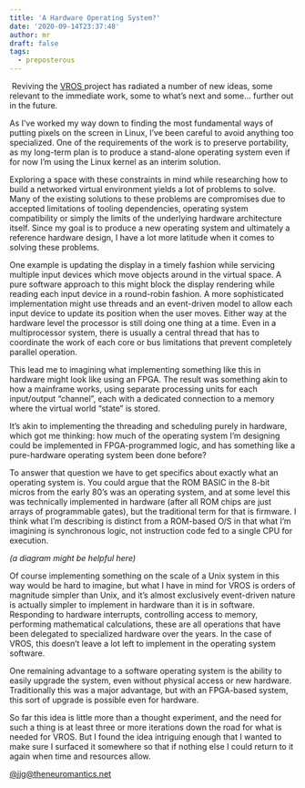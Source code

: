 ```yaml
---
title: 'A Hardware Operating System?'
date: '2020-09-14T23:37:48'
author: mr
draft: false
tags:
  - preposterous
---
```

﻿  Reviving the [ VROS ](https://github.com/jjg/vros) project has radiated a
number of new ideas, some relevant to the immediate work, some to what’s next
and some... further out in the future.

  

As I’ve worked my way down to finding the most fundamental ways of putting
pixels on the screen in Linux, I’ve been careful to avoid anything too
specialized. One of the requirements of the work is to preserve portability,
as my long-term plan is to produce a stand-alone operating system even if for
now I’m using the Linux kernel as an interim solution.

  

Exploring a space with these constraints in mind while researching how to
build a networked virtual environment yields a lot of problems to solve. Many
of the existing solutions to these problems are compromises due to accepted
limitations of tooling dependencies, operating system compatibility or simply
the limits of the underlying hardware architecture itself. Since my goal is to
produce a new operating system and ultimately a reference hardware design, I
have a lot more latitude when it comes to solving these problems.

  

One example is updating the display in a timely fashion while servicing
multiple input devices which move objects around in the virtual space. A pure
software approach to this might block the display rendering while reading each
input device in a round-robin fashion. A more sophisticated implementation
might use threads and an event-driven model to allow each input device to
update its position when the user moves. Either way at the hardware level the
processor is still doing one thing at a time. Even in a multiprocessor system,
there is usually a central thread that has to coordinate the work of each core
or bus limitations that prevent completely parallel operation.

  

This lead me to imagining what implementing something like this in hardware
might look like using an FPGA. The result was something akin to how a
mainframe works, using separate processing units for each input/output
“channel”, each with a dedicated connection to a memory where the virtual
world “state” is stored.

  

It’s akin to implementing the threading and scheduling purely in hardware,
which got me thinking: how much of the operating system I’m designing could be
implemented in FPGA-programmed logic, and has something like a pure-hardware
operating system been done before?

  

To answer that question we have to get specifics about exactly what an
operating system is. You could argue that the ROM BASIC in the 8-bit micros
from the early 80’s was an operating system, and at some level this was
technically implemented in hardware (after all ROM chips are just arrays of
programmable gates), but the traditional term for that is firmware. I think
what I’m describing is distinct from a ROM-based O/S in that what I’m
imagining is synchronous logic, not instruction code fed to a single CPU for
execution.

  

_(a diagram might be helpful here)_

  

Of course implementing something on the scale of a Unix system in this way
would be hard to imagine, but what I have in mind for VROS is orders of
magnitude simpler than Unix, and it’s almost exclusively event-driven nature
is actually simpler to implement in hardware than it is in software.
Responding to hardware interrupts, controlling access to memory, performing
mathematical calculations, these are all operations that have been delegated
to specialized hardware over the years. In the case of VROS, this doesn’t
leave a lot left to implement in the operating system software.

  

One remaining advantage to a software operating system is the ability to
easily upgrade the system, even without physical access or new hardware.
Traditionally this was a major advantage, but with an FPGA-based system, this
sort of upgrade is possible even for hardware.

  

So far this idea is little more than a thought experiment, and the need for
such a thing is at least three or more iterations down the road for what is
needed for VROS. But I found the idea intriguing enough that I wanted to make
sure I surfaced it somewhere so that if nothing else I could return to it
again when time and resources allow.

  

  

[ @jjg@theneuromantics.net ](https://theneuromantics.net/web/accounts/1)

